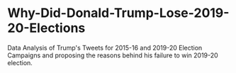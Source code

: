 # Why-Did-Donald-Trump-Lose-2019-20-Elections
Data Analysis of Trump's Tweets for 2015-16 and 2019-20 Election Campaigns and proposing the reasons behind his failure to win 2019-20 election.
